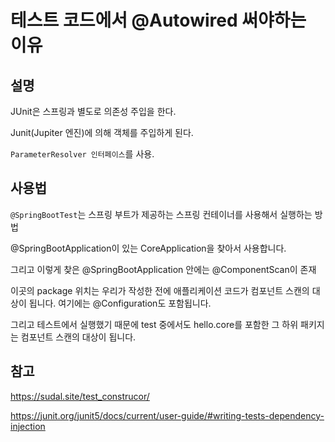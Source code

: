 # 테스트 코드에서 @Autowired 써야하는 이유

## 설명
JUnit은 스프링과 별도로 의존성 주입을 한다.

Junit(Jupiter 엔진)에 의해 객체를 주입하게 된다.

`ParameterResolver 인터페이스`를 사용.

## 사용법 
`@SpringBootTest`는 스프링 부트가 제공하는 스프링 컨테이너를 사용해서 실행하는 방법

@SpringBootApplication이 있는 CoreApplication을 찾아서 사용합니다.

그리고 이렇게 찾은 @SpringBootApplication 안에는 @ComponentScan이 존재

이곳의 package 위치는  우리가 작성한 전에 애플리케이션 코드가 컴포넌트 스캔의 대상이 됩니다. 여기에는 @Configuration도 포함됩니다.

그리고 테스트에서 실행했기 때문에 test 중에서도 hello.core를 포함한 그 하위 패키지는 컴포넌트 스캔의 대상이 됩니다.

## 참고
https://sudal.site/test_construcor/

https://junit.org/junit5/docs/current/user-guide/#writing-tests-dependency-injection
